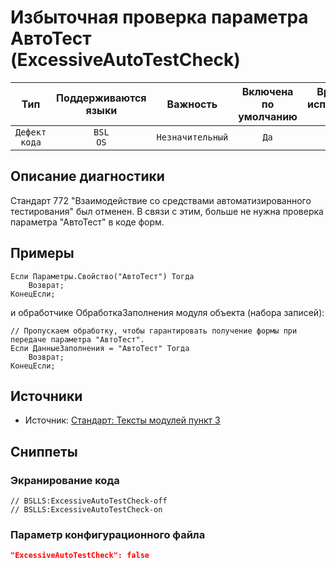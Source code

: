 # Избыточная проверка параметра АвтоТест (ExcessiveAutoTestCheck)

|      Тип      |    Поддерживаются<br>языки    |     Важность     |    Включена<br>по умолчанию    |    Время на<br>исправление (мин)    |               Теги               |
|:-------------:|:-----------------------------:|:----------------:|:------------------------------:|:-----------------------------------:|:--------------------------------:|
| `Дефект кода` |         `BSL`<br>`OS`         | `Незначительный` |              `Да`              |                 `1`                 |    `standard`<br>`deprecated`    |

<!-- Блоки выше заполняются автоматически, не трогать -->
## Описание диагностики
Стандарт 772 "Взаимодействие со средствами автоматизированного тестирования" был отменен.
В связи с этим, больше не нужна проверка параметра "АвтоТест" в коде форм.

## Примеры
```bsl
Если Параметры.Свойство("АвтоТест") Тогда
    Возврат;
КонецЕсли;
```

и обработчике ОбработкаЗаполнения модуля объекта (набора записей):

```bsl
// Пропускаем обработку, чтобы гарантировать получение формы при передаче параметра "АвтоТест".
Если ДанныеЗаполнения = "АвтоТест" Тогда
    Возврат;
КонецЕсли;
```

## Источники
* Источник: [Стандарт: Тексты модулей пункт 3](https://its.1c.ru/db/v8std#content:456:hdoc:3)

## Сниппеты

<!-- Блоки ниже заполняются автоматически, не трогать -->
### Экранирование кода

```bsl
// BSLLS:ExcessiveAutoTestCheck-off
// BSLLS:ExcessiveAutoTestCheck-on
```

### Параметр конфигурационного файла

```json
"ExcessiveAutoTestCheck": false
```
